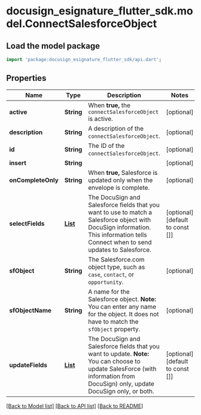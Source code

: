 # docusign_esignature_flutter_sdk.model.ConnectSalesforceObject

## Load the model package
```dart
import 'package:docusign_esignature_flutter_sdk/api.dart';
```

## Properties
Name | Type | Description | Notes
------------ | ------------- | ------------- | -------------
**active** | **String** | When **true,** the `connectSalesforceObject` is active. | [optional] 
**description** | **String** | A description of the `connectSalesforceObject`. | [optional] 
**id** | **String** | The ID of the `connectSalesforceObject`. | [optional] 
**insert** | **String** |  | [optional] 
**onCompleteOnly** | **String** | When **true,** Salesforce is updated only when the envelope is complete. | [optional] 
**selectFields** | [**List<ConnectSalesforceField>**](ConnectSalesforceField.md) | The DocuSign and Salesforce fields that you want to use to match a Salesforce object with DocuSign information. This information tells Connect when to send updates to Salesforce. | [optional] [default to const []]
**sfObject** | **String** | The Salesforce.com object type, such as `case`, `contact`, or `opportunity`. | [optional] 
**sfObjectName** | **String** | A name for the Salesforce object.  **Note:** You can enter any name for the object. It does not have to match the `sfObject` property. | [optional] 
**updateFields** | [**List<ConnectSalesforceField>**](ConnectSalesforceField.md) | The DocuSign and Salesforce fields that you want to update.   **Note:** You can choose to update SalesForce (with information from DocuSign) only, update DocuSign only, or both. | [optional] [default to const []]

[[Back to Model list]](../README.md#documentation-for-models) [[Back to API list]](../README.md#documentation-for-api-endpoints) [[Back to README]](../README.md)


